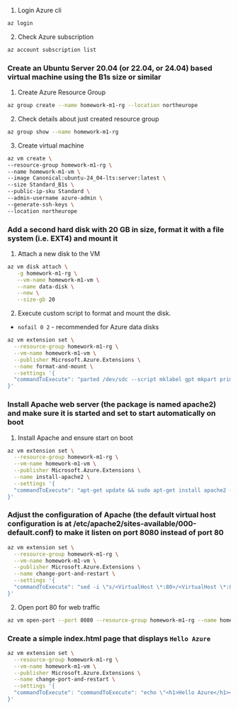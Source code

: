 1. Login Azure cli

```sh
az login
```

2. Check Azure subscription

```sh
az account subscription list
```

### Create an Ubuntu Server 20.04 (or 22.04, or 24.04) based virtual machine using the B1s size or similar

1. Create Azure Resource Group

```sh
az group create --name homework-m1-rg --location northeurope
```

2. Check details about just created resource group

```sh
az group show --name homework-m1-rg
```

3. Create virtual machine

```sh
az vm create \
--resource-group homework-m1-rg \
--name homework-m1-vm \
--image Canonical:ubuntu-24_04-lts:server:latest \
--size Standard_B1s \
--public-ip-sku Standard \
--admin-username azure-admin \
--generate-ssh-keys \
--location northeurope
```

### Add a second hard disk with 20 GB in size, format it with a file system (i.e. EXT4) and mount it

1. Attach a new disk to the VM

```sh
az vm disk attach \
   -g homework-m1-rg \
   --vm-name homework-m1-vm \
   --name data-disk \
   --new \
   --size-gb 20
```

2. Execute custom script to format and mount the disk.

- `nofail 0 2` - recommended for Azure data disks

```sh
az vm extension set \
  --resource-group homework-m1-rg \
  --vm-name homework-m1-vm \
  --publisher Microsoft.Azure.Extensions \
  --name format-and-mount \
  --settings '{
  "commandToExecute": "parted /dev/sdc --script mklabel gpt mkpart primary ext4 0% 100% && mkfs.ext4 /dev/sdc1 && mkdir -p /mnt/data && sudo mount /dev/sdc1 /mnt/data && echo \\"/dev/sdc1 /mnt/data ext4 defaults,nofail 0 2\\" | tee -a /etc/fstab"
}'
```

### Install Apache web server (the package is named apache2) and make sure it is started and set to start automatically on boot

1. Install Apache and ensure start on boot

```sh
az vm extension set \
  --resource-group homework-m1-rg \
  --vm-name homework-m1-vm \
  --publisher Microsoft.Azure.Extensions \
  --name install-apache2 \
  --settings '{
  "commandToExecute": "apt-get update && sudo apt-get install apache2 -y && systemctl enable --now apache2"
}'
```

### Adjust the configuration of Apache (the default virtual host configuration is at /etc/apache2/sites-available/000-default.conf) to make it listen on port 8080 instead of port 80

```sh
az vm extension set \
  --resource-group homework-m1-rg \
  --vm-name homework-m1-vm \
  --publisher Microsoft.Azure.Extensions \
  --name change-port-and-restart \
  --settings '{
  "commandToExecute": "sed -i \"s/<VirtualHost \*:80>/<VirtualHost \*:8080>/\" /etc/apache2/sites-available/000-default.conf && systemctl restart apache2"
}'
```

2. Open port 80 for web traffic

```sh
az vm open-port --port 8080 --resource-group homework-m1-rg --name homework-m1-vm
```

### Create a simple index.html page that displays `Hello Azure`

```sh
az vm extension set \
  --resource-group homework-m1-rg \
  --vm-name homework-m1-vm \
  --publisher Microsoft.Azure.Extensions \
  --name change-port-and-restart \
  --settings '{
  "commandToExecute": "commandToExecute": "echo \"<h1>Hello Azure</h1><p>running on $(hostname)</p><p>$(date)</p>\" | tee /var/www/html/index.html && systemctl restart apache2"
}'
```

